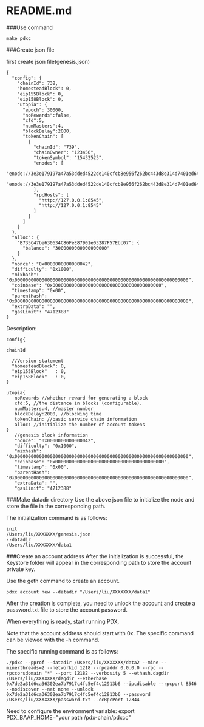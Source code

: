 # README.md

###Use command

```
make pdxc
```

###Create json file

first create json file(genesis.json)

```
{
  "config": {
    "chainId": 738,
    "homesteadBlock": 0,
    "eip155Block": 0,
    "eip158Block": 0,
    "utopia": {
      "epoch": 30000,
      "noRewards":false,
      "cfd":5,
      "numMasters":4,
      "blockDelay":2000,
      "tokenChain": [
        {
          "chainId": "739",
          "chainOwner": "123456",
          "tokenSymbol": "15432523",
          "enodes": [
            "enode://3e3e179197a47a53dded4522de140cfcb8e956f262bc443d8e314d7401ed64c4a8e8c08839eb58a640a4f3e7593d791b34b8e0992a2ed66f1995fcbc98aae8a6@http://192.168.1.229:12181",
            "enode://3e3e179197a47a53dded4522de140cfcb8e956f262bc443d8e314d7401ed64c4a8e8c08839eb58a640a4f3e7593d791b34b8e0992a2ed66f1995fcbc98aae8a6@http://192.168.1.228:12181"
          ],
          "rpcHosts": [
            "http://127.0.0.1:8545",
            "http://127.0.0.1:8545"
          ]
        }
      ]
    }
  },
  "alloc": {
    "B735C47be630634C86FeE87901e03287F57Ebc07": {
      "balance": "3000000000000000000"
    }
  },
  "nonce": "0x0000000000000042",
  "difficulty": "0x1000",
  "mixhash": "0x0000000000000000000000000000000000000000000000000000000000000000",
  "coinbase": "0x0000000000000000000000000000000000000000",
  "timestamp": "0x00",
  "parentHash": "0x0000000000000000000000000000000000000000000000000000000000000000",
  "extraData": "",
  "gasLimit": "4712388"
}

```
Description:

```
config{

chainId

  //Version statement
  "homesteadBlock": 0,
  "eip155Block"   : 0,
  "eip158Block"   : 0,
}

utopia{
   noRewards //whether reward for generating a block
   cfd:5, //the distance in blocks (configurable).
   numMasters:4, //master number
   blockDelay:2000, //blocking time
   tokenChain: //basic service chain information
   alloc: //initialize the number of account tokens
}
   //genesis block information
   "nonce": "0x0000000000000042",
   "difficulty": "0x1000",
   "mixhash": "0x0000000000000000000000000000000000000000000000000000000000000000",
   "coinbase": "0x0000000000000000000000000000000000000000",
   "timestamp": "0x00",
   "parentHash": "0x0000000000000000000000000000000000000000000000000000000000000000",
   "extraData": "",
   "gasLimit": "4712388"

```

###Make datadir directory
Use the above json file to initialize the node and store the file in the corresponding path.

The initialization command is as follows:

```
init
/Users/liu/XXXXXXX/genesis.json
--datadir
/Users/liu/XXXXXXX/data1
```
###Create an account address
After the initialization is successful, the Keystore folder will appear in the corresponding path to store the account private key. 

Use the geth command to create an account.

```
pdxc account new --datadir "/Users/liu/XXXXXXX/data1"

```

After the creation is complete, you need to unlock the account and create a password.txt file to store the account password.

When everything is ready, start running PDX,

Note that the account address should start with 0x. The specific command can be viewed with the -h command.

The specific running command is as follows:

```
./pdxc --pprof --datadir /Users/liu/XXXXXXX/data2 --mine --minerthreads=2 --networkid 1218 --rpcaddr 0.0.0.0 --rpc --rpccorsdomain "*" --port 12182 --verbosity 5 --ethash.dagdir /Users/liu/XXXXXXX/dagdir --etherbase 0x7de2a31d6ca36302ea7b7917c4fc5ef4c12913b6 --ipcdisable --rpcport 8546  --nodiscover --nat none --unlock 0x7de2a31d6ca36302ea7b7917c4fc5ef4c12913b6 --password /Users/liu/XXXXXXX/password.txt --ccRpcPort 12344

```
Need to configure the environment variable: export PDX_BAAP_HOME="your path /pdx-chain/pdxcc"


